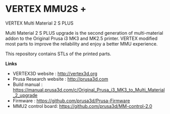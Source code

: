 # VERTEX MMU2S +


VERTEX Multi Material 2 S PLUS

Multi Material 2 S PLUS upgrade is the second generation of multi-material addon to the Original Prusa i3 MK3 and MK2.5 printer. VERTEX modified most parts to improve the reliability and enjoy a better MMU experience.

This repository contains STLs of the printed parts.

**Links**

 * VERTEX3D website : http://vertex3d.org
 * Prusa Research website : http://prusa3d.com
 * Build manual : https://manual.prusa3d.com/c/Original_Prusa_i3_MK3_to_Multi_Material_2_upgrade
 * Firmware : https://github.com/prusa3d/Prusa-Firmware
 * MMU2 control board: https://github.com/prusa3d/MM-control-2.0
